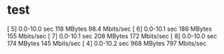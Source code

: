 # test

[  5]  0.0-10.0 sec   118 MBytes  98.4 Mbits/sec
[  6]  0.0-10.1 sec   186 MBytes   155 Mbits/sec
[  7]  0.0-10.1 sec   208 MBytes   172 Mbits/sec
[  8]  0.0-10.0 sec   174 MBytes   145 Mbits/sec
[  4]  0.0-10.2 sec   968 MBytes   797 Mbits/sec
